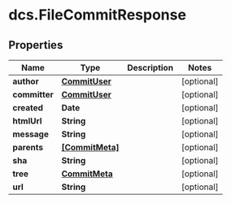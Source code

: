 # dcs.FileCommitResponse

## Properties
Name | Type | Description | Notes
------------ | ------------- | ------------- | -------------
**author** | [**CommitUser**](CommitUser.md) |  | [optional] 
**committer** | [**CommitUser**](CommitUser.md) |  | [optional] 
**created** | **Date** |  | [optional] 
**htmlUrl** | **String** |  | [optional] 
**message** | **String** |  | [optional] 
**parents** | [**[CommitMeta]**](CommitMeta.md) |  | [optional] 
**sha** | **String** |  | [optional] 
**tree** | [**CommitMeta**](CommitMeta.md) |  | [optional] 
**url** | **String** |  | [optional] 
